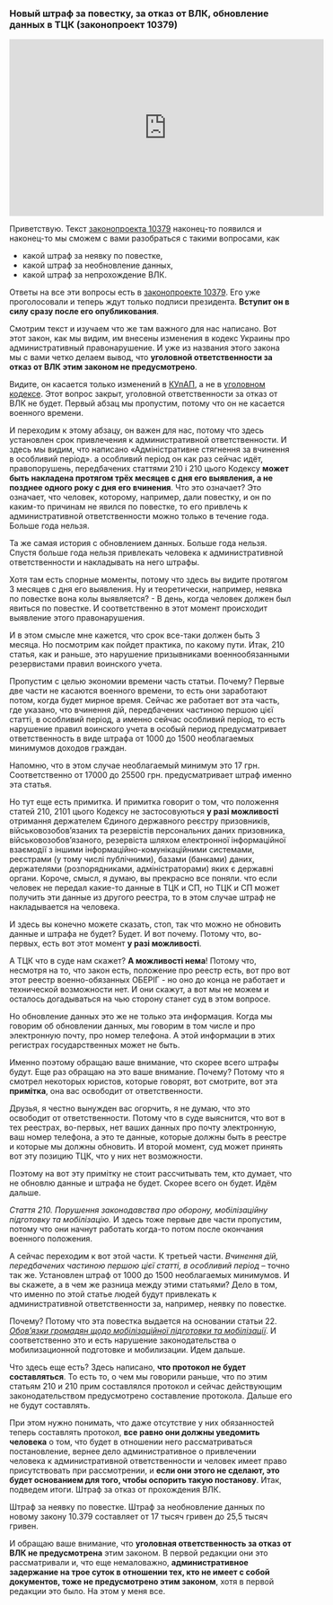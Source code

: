 ### Новый штраф за повестку, за отказ от ВЛК, обновление данных в ТЦК (законопроект 10379)

<div class="responsive-video"><iframe width="560" height="315" src="https://www.youtube.com/embed/KtvTsLqwLMs" frameborder="0" allow="accelerometer; autoplay; encrypted-media; gyroscope; picture-in-picture" allowfullscreen></iframe></div>

Приветствую. Текст [законопроекта 10379](https://itd.rada.gov.ua/billInfo/Bills/Card/43452) наконец-то появился и наконец-то мы сможем с вами разобраться с такими вопросами, как

- какой штраф за неявку по повестке,
- какой штраф за необновление данных,
- какой штраф за непрохождение ВЛК.

Ответы на все эти вопросы есть в [законопроекте 10379](https://itd.rada.gov.ua/billInfo/Bills/Card/43452). Его уже проголосовали и теперь ждут только подписи президента. **Вступит он в силу сразу после его опубликования**.

Смотрим текст и изучаем что же там важного для нас написано. Вот этот закон, как мы видим, им внесены изменения в кодекс Украины про административный правонарушение. И уже из названия этого закона мы с вами четко делаем вывод, что **уголовной ответственности за отказ от ВЛК этим законом не предусмотрено**.

Видите, он касается только изменений в [КУпАП](https://zakon.rada.gov.ua/laws/show/80731-10#n2), а не в [уголовном кодексе](https://zakon.rada.gov.ua/laws/show/2341-14#Text). Этот вопрос закрыт, уголовной ответственности за отказ от ВЛК не будет. Первый абзац мы пропустим, потому что он не касается военного времени.

И переходим к этому абзацу, он важен для нас, потому что здесь установлен срок привлечения к административной ответственности. И здесь мы видим, что написано «Адміністративне стягнення за вчинення в особливий період». а особливий період он как раз сейчас идёт, правопорушень, передбачених статтями 210 і 210 цього Кодексу **может быть накладена протягом трёх месяцев с дня его выявления, а не позднее одного року с дня его вчинения**. Что это означает? Это означает, что человек, которому, например, дали повестку, и он по каким-то причинам не явился по повестке, то его привлечь к административной ответственности можно только в течение года. Больше года нельзя.

Та же самая история с обновлением данных. Больше года нельзя. Спустя больше года нельзя привлекать человека к административной ответственности и накладывать на него штрафы.

Хотя там есть спорные моменты, потому что здесь вы видите протягом 3 месяцев с дня его выявления. Ну и теоретически, например, неявка по повестке вона колы выявляется? - В день, когда человек должен был явиться по повестке. И соответственно в этот момент происходит выявление этого правонарушения.

И в этом смысле мне кажется, что срок все-таки должен быть 3 месяца. Но посмотрим как пойдет практика, по какому пути. Итак, 210 статья, как и раньше, это нарушение призывниками военнообязанными резервистами правил воинского учета.

Пропустим с целью экономии времени часть статьи. Почему? Первые две части не касаются военного времени, то есть они заработают потом, когда будет мирное время. Сейчас же работает вот эта часть, где указано, что вчинення дій, передбачених частиною першою цієї статті, в особливий
період, а именно сейчас особливий
період, то есть нарушение правил воинского учета в особый период предусматривает ответственность в виде штрафа от 1000 до 1500 необлагаемых минимумов доходов граждан.

Напомню, что в этом случае необлагаемый минимум это 17 грн. Соответственно от 17000 до 25500 грн. предусматривает штраф именно эта статья.

Но тут еще есть примитка. И примитка говорит о том, что положення статей 210, 2101 цього Кодексу не застосовуються **у разі можливості** отримання держателем Єдиного державного реєстру призовників, військовозобов’язаних та резервістів персональних даних призовника, військовозобов’язаного, резервіста шляхом електронної інформаційної взаємодії з іншими інформаційно-комунікаційними системами, реєстрами (у тому числі публічними), базами (банками) даних, держателями (розпорядниками, адміністраторами) яких є державні органи. Короче, смысл, я думаю, вы прекрасно все поняли. что если человек не передал какие-то данные в ТЦК и СП, но ТЦК и СП может получить эти данные из другого реестра, то в этом случае штраф не накладывается на человека.

И здесь вы конечно можете сказать, стоп, так что можно не обновить данные и штрафа не будет? Будет. И вот почему. Потому что, во-первых, есть вот этот момент **у разі можливості**.

А ТЦК что в суде нам скажет? **А можливості нема**! Потому что, несмотря на то, что закон есть, положение про реестр есть, вот про вот этот реестр военно-обязанных ОБЕРІГ - но оно до конца не работает и технической возможности нет. И они скажут, а вот мы не можем и осталось догадываться на чью сторону станет суд в этом вопросе.

Но обновление данных это же не только эта информация. Когда мы говорим об обновлении данных, мы говорим в том числе и про электронную почту, про номер телефона. А этой информации в этих регистрах государственных может не быть.

Именно поэтому обращаю ваше внимание, что скорее всего штрафы будут. Еще раз обращаю на это ваше внимание. Почему? Потому что я смотрел некоторых юристов, которые говорят, вот смотрите, вот эта **примітка**, она вас освободит от ответственности.

Друзья, я честно вынужден вас огорчить, я не думаю, что это освободит от ответственности. Потому что в суде выяснится, что вот в тех реестрах, во-первых, нет ваших данных про почту электронную, ваш номер телефона, а это те данные, которые должны быть в реестре и которые мы должны обновить. И второй момент, суд может принять вот эту позицию ТЦК, что у них нет возможности.

Поэтому на вот эту примітку не стоит рассчитывать тем, кто думает, что не обновлю данные и штрафа не будет. Скорее всего он будет. Идём дальше.

_Стаття 210. Порушення законодавства про оборону, мобілізаційну підготовку та мобілізацію._ И здесь тоже первые две части пропустим, потому что они начнут работать когда-то потом после окончания военного положения.

А сейчас переходим к вот этой части. К третьей части. _Вчинення дій, передбачених частиною першою цієї статті, в особливий період_ – точно так же. Установлен штраф от 1000 до 1500 необлагаемых минимумов. И вы скажете, а в чем же разница между этими статьями? Дело в том, что именно по этой статье людей будут привлекать к административной ответственности за, например, неявку по повестке.

Почему? Потому что эта повестка выдается на основании статьи 22. [_Обов’язки громадян щодо мобілізаційної підготовки та мобілізації_](https://zakon.rada.gov.ua/laws/show/3543-12#n398). И соответственно это и есть нарушение законодательства о мобилизационной подготовке и мобилизации. Идем дальше.

Что здесь еще есть? Здесь написано, **что протокол не будет составляться**. То есть то, о чем мы говорили раньше, что по этим статьям 210 и 210 прим составлялся протокол и сейчас действующим законодательством предусмотрено составление протокола. Дальше его не будут составлять.

При этом нужно понимать, что даже отсутствие у них обязанностей теперь составлять протокол, **все равно они должны уведомить человека** о том, что будет в отношении него рассматриваться постановление, вернее дело административное о привлечении человека к административной ответственности и человек имеет право присутствовать при рассмотрении, и **если они этого не сделают, это будет основанием для того, чтобы оспорить такую постанову**. Итак, подведем итоги. Штраф за отказ от прохождения ВЛК.

Штраф за неявку по повестке. Штраф за необновление данных по новому закону 10.379 составляет от 17 тысяч гривен до 25,5 тысяч гривен.

И обращаю ваше внимание, что **уголовная ответственность за отказ от ВЛК не предусмотрена** этим законом. В первой редакции они это рассматривали и, что еще немаловажно, **административное задержание на трое суток в отношении тех, кто не имеет с собой документов, тоже не предусмотрено этим законом**, хотя в первой редакции это было. На этом у меня все.
